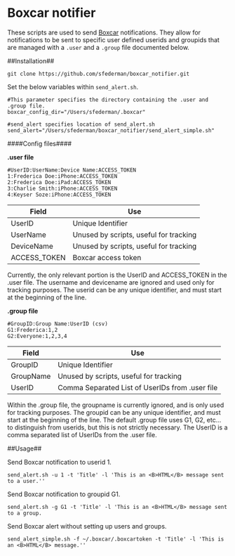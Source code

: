# Boxcar notifier

These scripts are used to send <a href=http://boxcar.io>Boxcar</a> notifications. They allow for notifications to be sent to specific
user defined userids and groupids that are managed with a ```.user``` and a ```.group``` file documented below.

##Installation##

```git clone https://github.com/sfederman/boxcar_notifier.git```

Set the below variables within ```send_alert.sh```.

```
#This parameter specifies the directory containing the .user and .group file.
boxcar_config_dir="/Users/sfederman/.boxcar"

#send_alert specifies location of send_alert.sh
send_alert="/Users/sfederman/boxcar_notifier/send_alert_simple.sh"
```
####Config files####

**.user file**

```
#UserID:UserName:Device Name:ACCESS_TOKEN
1:Frederica Doe:iPhone:ACCESS_TOKEN
2:Frederica Doe:iPad:ACCESS_TOKEN
3:Charlie Smith:iPhone:ACCESS_TOKEN
4:Keyser Soze:iPhone:ACCESS_TOKEN
```

Field | Use|
----- | ---
UserID|Unique Identifier
UserName|Unused by scripts, useful for tracking
DeviceName|Unused by scripts, useful for tracking
ACCESS_TOKEN|Boxcar access token

Currently, the only relevant portion is the UserID and ACCESS_TOKEN in the .user file. The username and
devicename are ignored and used only for tracking purposes.
The userid can be any unique identifier, and must start at the beginning of the line.

**.group file**

```
#GroupID:Group Name:UserID (csv)
G1:Frederica:1,2
G2:Everyone:1,2,3,4
```

Field | Use|
----- | ---
GroupID|Unique Identifier
GroupName|Unused by scripts, useful for tracking
UserID|Comma Separated List of UserIDs from .user file

Within the .group file, the groupname is currently ignored, and is only used for tracking purposes. The
groupid can be any unique identifier, and must start at the beginning of the line. The default .group file
uses G1, G2, etc... to distinguish from userids, but this is not strictly necessary. The UserID is a comma
separated list of UserIDs from the .user file.

##Usage##


Send Boxcar notification to userid 1.
```
send_alert.sh -u 1 -t 'Title' -l 'This is an <B>HTML</B> message sent to a user.''
```
Send Boxcar notification to groupid G1.
```
send_alert.sh -g G1 -t 'Title' -l 'This is an <B>HTML</B> message sent to a group.
```

Send Boxcar alert without setting up users and groups.

```
send_alert_simple.sh -f ~/.boxcar/.boxcartoken -t 'Title' -l 'This is an <B>HTML</B> message.''
```
